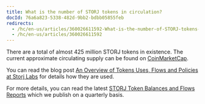```yaml
---
title: What is the number of STORJ tokens in circulation?
docId: 76a6a823-5338-482d-9bb2-bdbb05855feb
redirects:
  - /hc/en-us/articles/360026611592-What-is-the-number-of-STORJ-tokens-in-circulation
  - /hc/en-us/articles/360026611592
---
```

There are a total of almost 425 million STORJ tokens in existence. The current approximate circulating supply can be found on [CoinMarketCap](https://coinmarketcap.com/).

You can read the blog post [An Overview of Tokens Uses, Flows and Policies at Storj Labs](https://www.storj.io/blog/an-overview-of-tokens-uses-flows-and-policies-at-storj-labs) for details how they are used.

For more details, you can read the latest [STORJ Token Balances and Flows Reports](https://www.storj.io/content-categories/token-reports) which we publish on a quarterly basis.
